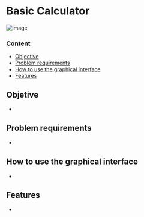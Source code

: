 # Basic Calculator

![image]([https://img.freepik.com/vector-gratis/diseno-etiqueta-calculadora-aislada_1308-60994.jpg])
 

### Content
* [Objective](#Objective)
* [Problem requirements](#Problem-requirements) 
* [How to use the graphical interface](#How-to-use-the-graphical-interface) 
* [Features](#Features) 


## Objetive

- 

## Problem requirements 

- 

## How to use the graphical interface

- 

## Features

- 
